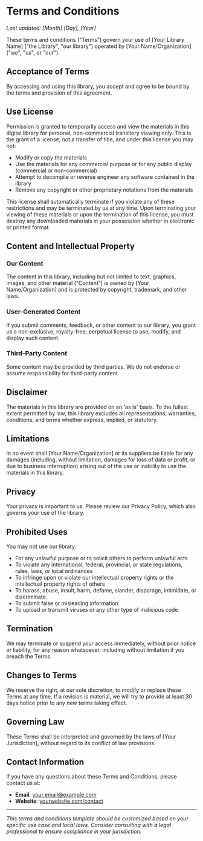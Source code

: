 # Terms and Conditions

*Last updated: [Month] [Day], [Year]*

These terms and conditions ("Terms") govern your use of [Your Library Name] ("the Library", "our library") operated by [Your Name/Organization] ("we", "us", or "our").

## Acceptance of Terms

By accessing and using this library, you accept and agree to be bound by the terms and provision of this agreement.

## Use License

Permission is granted to temporarily access and view the materials in this digital library for personal, non-commercial transitory viewing only. This is the grant of a license, not a transfer of title, and under this license you may not:

- Modify or copy the materials
- Use the materials for any commercial purpose or for any public display (commercial or non-commercial)
- Attempt to decompile or reverse engineer any software contained in the library
- Remove any copyright or other proprietary notations from the materials

This license shall automatically terminate if you violate any of these restrictions and may be terminated by us at any time. Upon terminating your viewing of these materials or upon the termination of this license, you must destroy any downloaded materials in your possession whether in electronic or printed format.

## Content and Intellectual Property

### Our Content
The content in this library, including but not limited to text, graphics, images, and other material ("Content") is owned by [Your Name/Organization] and is protected by copyright, trademark, and other laws.

### User-Generated Content
If you submit comments, feedback, or other content to our library, you grant us a non-exclusive, royalty-free, perpetual license to use, modify, and display such content.

### Third-Party Content
Some content may be provided by third parties. We do not endorse or assume responsibility for third-party content.

## Disclaimer

The materials in this library are provided on an 'as is' basis. To the fullest extent permitted by law, this library excludes all representations, warranties, conditions, and terms whether express, implied, or statutory.

## Limitations

In no event shall [Your Name/Organization] or its suppliers be liable for any damages (including, without limitation, damages for loss of data or profit, or due to business interruption) arising out of the use or inability to use the materials in this library.

## Privacy

Your privacy is important to us. Please review our Privacy Policy, which also governs your use of the library.

## Prohibited Uses

You may not use our library:

- For any unlawful purpose or to solicit others to perform unlawful acts
- To violate any international, federal, provincial, or state regulations, rules, laws, or local ordinances
- To infringe upon or violate our intellectual property rights or the intellectual property rights of others
- To harass, abuse, insult, harm, defame, slander, disparage, intimidate, or discriminate
- To submit false or misleading information
- To upload or transmit viruses or any other type of malicious code

## Termination

We may terminate or suspend your access immediately, without prior notice or liability, for any reason whatsoever, including without limitation if you breach the Terms.

## Changes to Terms

We reserve the right, at our sole discretion, to modify or replace these Terms at any time. If a revision is material, we will try to provide at least 30 days notice prior to any new terms taking effect.

## Governing Law

These Terms shall be interpreted and governed by the laws of [Your Jurisdiction], without regard to its conflict of law provisions.

## Contact Information

If you have any questions about these Terms and Conditions, please contact us at:

- **Email**: [your.email@example.com](mailto:your.email@example.com)
- **Website**: [yourwebsite.com/contact](https://yourwebsite.com/contact)

---

*This terms and conditions template should be customized based on your specific use case and local laws. Consider consulting with a legal professional to ensure compliance in your jurisdiction.*
